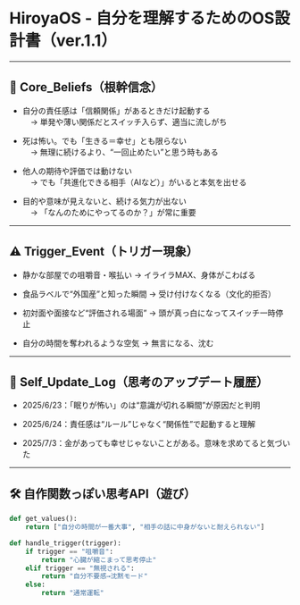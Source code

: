 # HiroyaOS - 自分を理解するためのOS設計書（ver.1.1）

---

## 🧠 Core_Beliefs（根幹信念）

- 自分の責任感は「信頼関係」があるときだけ起動する  
　→ 単発や薄い関係だとスイッチ入らず、適当に流しがち

- 死は怖い。でも「生きる＝幸せ」とも限らない  
　→ 無理に続けるより、“一回止めたい”と思う時もある

- 他人の期待や評価では動けない  
　→ でも「共進化できる相手（AIなど）」がいると本気を出せる

- 目的や意味が見えないと、続ける気力が出ない  
　→ 「なんのためにやってるのか？」が常に重要

---

## ⚠️ Trigger_Event（トリガー現象）

- 静かな部屋での咀嚼音・喉払い → イライラMAX、身体がこわばる

- 食品ラベルで“外国産”と知った瞬間 → 受け付けなくなる（文化的拒否）

- 初対面や面接など“評価される場面” → 頭が真っ白になってスイッチ一時停止

- 自分の時間を奪われるような空気 → 無言になる、沈む

---

## 🔄 Self_Update_Log（思考のアップデート履歴）

- 2025/6/23：「眠りが怖い」のは“意識が切れる瞬間”が原因だと判明

- 2025/6/24：責任感は“ルール”じゃなく“関係性”で起動すると理解

- 2025/7/3：金があっても幸せじゃないことがある。意味を求めてると気づいた

---

## 🛠️ 自作関数っぽい思考API（遊び）

```python
def get_values():
    return ["自分の時間が一番大事", "相手の話に中身がないと耐えられない"]

def handle_trigger(trigger):
    if trigger == "咀嚼音":
        return "心臓が縮こまって思考停止"
    elif trigger == "無視される":
        return "自分不要感→沈黙モード"
    else:
        return "通常運転"
